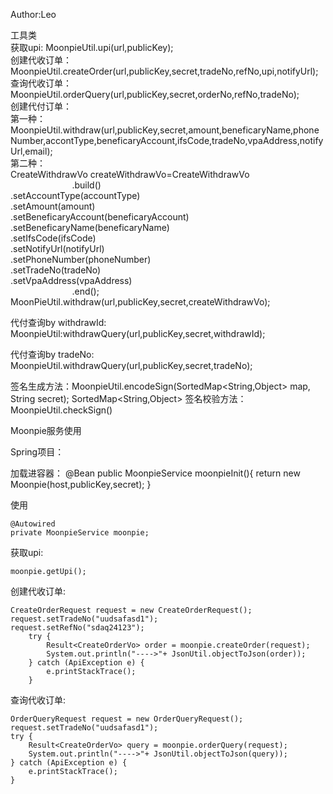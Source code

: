 Author:Leo

工具类
<br>
获取upi:
MoonpieUtil.upi(url,publicKey);
<br>
创建代收订单：
MoonpieUtil.createOrder(url,publicKey,secret,tradeNo,refNo,upi,notifyUrl);
<br>
查询代收订单：
MoonpieUtil.orderQuery(url,publicKey,secret,orderNo,refNo,tradeNo);
<br>
创建代付订单：
<br>第一种：MoonpieUtil.withdraw(url,publicKey,secret,amount,beneficaryName,phoneNumber,accontType,beneficaryAccount,ifsCode,tradeNo,vpaAddress,notifyUrl,email);
<br>第二种：<br>CreateWithdrawVo createWithdrawVo=CreateWithdrawVo
                <br>&nbsp;&nbsp;&nbsp;&nbsp;&nbsp;&nbsp;&nbsp;&nbsp;&nbsp;&nbsp;&nbsp;&nbsp;&nbsp;&nbsp;&nbsp;&nbsp;&nbsp;&nbsp;&nbsp;&nbsp;&nbsp;&nbsp;&nbsp;&nbsp;&nbsp;.build()
                <br>          .setAccountType(accountType)
                <br>          .setAmount(amount)
                <br>          .setBeneficaryAccount(beneficaryAccount)
                <br>          .setBeneficaryName(beneficaryName)
                <br>          .setIfsCode(ifsCode)
                <br>          .setNotifyUrl(notifyUrl)
                <br>          .setPhoneNumber(phoneNumber)
                <br>          .setTradeNo(tradeNo)
                <br>          .setVpaAddress(vpaAddress)
                <br>&nbsp;&nbsp;&nbsp;&nbsp;&nbsp;&nbsp;&nbsp;&nbsp;&nbsp;&nbsp;&nbsp;&nbsp;&nbsp;&nbsp;&nbsp;&nbsp;&nbsp;&nbsp;&nbsp;&nbsp;&nbsp;&nbsp;&nbsp;&nbsp;&nbsp;.end();
 <br>MoonPieUtil.withdraw(url,publicKey,secret,createWithdrawVo);
 
 代付查询by withdrawId:
 MoonpieUtil:withdrawQuery(url,publicKey,secret,withdrawId);
 
 代付查询by tradeNo:
 MoonpieUtil.withdrawQuery(url,publicKey,secret,tradeNo);

 签名生成方法：MoonpieUtil.encodeSign(SortedMap<String,Object> map, String secret);
SortedMap<String,Object>
 签名校验方法：MoonpieUtil.checkSign()


Moonpie服务使用

Spring项目：

加载进容器：
    @Bean
    public MoonpieService moonpieInit(){
        return new Moonpie(host,publicKey,secret);
    }

使用

    @Autowired
    private MoonpieService moonpie;

获取upi:

    moonpie.getUpi();

创建代收订单:

    CreateOrderRequest request = new CreateOrderRequest();
    request.setTradeNo("uudsafasd1");
    request.setRefNo("sdaq24123");
        try {
            Result<CreateOrderVo> order = moonpie.createOrder(request);
            System.out.println("---->"+ JsonUtil.objectToJson(order));
        } catch (ApiException e) {
            e.printStackTrace();
        }

查询代收订单:

    OrderQueryRequest request = new OrderQueryRequest();
    request.setTradeNo("uudsafasd1");
    try {
        Result<CreateOrderVo> query = moonpie.orderQuery(request);
        System.out.println("---->"+ JsonUtil.objectToJson(query));
    } catch (ApiException e) {
        e.printStackTrace();
    }

